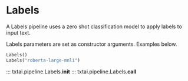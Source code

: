 # Labels

A Labels pipeline uses a zero shot classification model to apply labels to input text. 

Labels parameters are set as constructor arguments. Examples below.

```python
Labels()
Labels("roberta-large-mnli")
```

::: txtai.pipeline.Labels.__init__
::: txtai.pipeline.Labels.__call__
